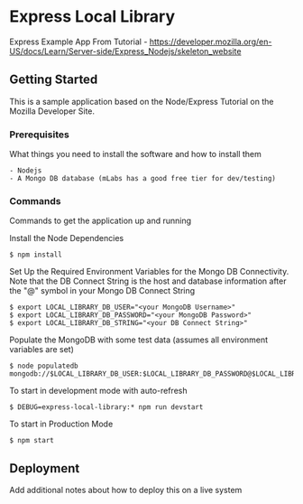 # Express Local Library

Express Example App From Tutorial - https://developer.mozilla.org/en-US/docs/Learn/Server-side/Express_Nodejs/skeleton_website

## Getting Started

This is a sample application based on the Node/Express Tutorial on the Mozilla Developer Site.

### Prerequisites

What things you need to install the software and how to install them

```
- Nodejs
- A Mongo DB database (mLabs has a good free tier for dev/testing)
```

### Commands

Commands to get the application up and running

Install the Node Dependencies

```
$ npm install
```

Set Up the Required Environment Variables for the Mongo DB Connectivity.
Note that the DB Connect String is the host and database information after the "@" symbol in your Mongo DB Connect String

```
$ export LOCAL_LIBRARY_DB_USER="<your MongoDB Username>"
$ export LOCAL_LIBRARY_DB_PASSWORD="<your MongoDB Password>"
$ export LOCAL_LIBRARY_DB_STRING="<your DB Connect String>"
```

Populate the MongoDB with some test data (assumes all environment variables are set)

```
$ node populatedb mongodb://$LOCAL_LIBRARY_DB_USER:$LOCAL_LIBRARY_DB_PASSWORD@$LOCAL_LIBRARY_DB_STRING
```

To start in development mode with auto-refresh

```
$ DEBUG=express-local-library:* npm run devstart
```

To start in Production Mode

```
$ npm start
```

## Deployment

Add additional notes about how to deploy this on a live system
